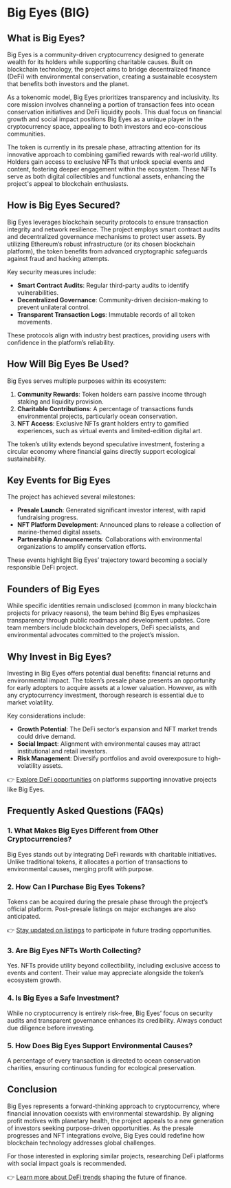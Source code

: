 # Big Eyes (BIG)  

## What is Big Eyes?  
Big Eyes is a community-driven cryptocurrency designed to generate wealth for its holders while supporting charitable causes. Built on blockchain technology, the project aims to bridge decentralized finance (DeFi) with environmental conservation, creating a sustainable ecosystem that benefits both investors and the planet.  

As a tokenomic model, Big Eyes prioritizes transparency and inclusivity. Its core mission involves channeling a portion of transaction fees into ocean conservation initiatives and DeFi liquidity pools. This dual focus on financial growth and social impact positions Big Eyes as a unique player in the cryptocurrency space, appealing to both investors and eco-conscious communities.  

The token is currently in its presale phase, attracting attention for its innovative approach to combining gamified rewards with real-world utility. Holders gain access to exclusive NFTs that unlock special events and content, fostering deeper engagement within the ecosystem. These NFTs serve as both digital collectibles and functional assets, enhancing the project's appeal to blockchain enthusiasts.  

## How is Big Eyes Secured?  
Big Eyes leverages blockchain security protocols to ensure transaction integrity and network resilience. The project employs smart contract audits and decentralized governance mechanisms to protect user assets. By utilizing Ethereum’s robust infrastructure (or its chosen blockchain platform), the token benefits from advanced cryptographic safeguards against fraud and hacking attempts.  

Key security measures include:  
- **Smart Contract Audits**: Regular third-party audits to identify vulnerabilities.  
- **Decentralized Governance**: Community-driven decision-making to prevent unilateral control.  
- **Transparent Transaction Logs**: Immutable records of all token movements.  

These protocols align with industry best practices, providing users with confidence in the platform’s reliability.  

## How Will Big Eyes Be Used?  
Big Eyes serves multiple purposes within its ecosystem:  
1. **Community Rewards**: Token holders earn passive income through staking and liquidity provision.  
2. **Charitable Contributions**: A percentage of transactions funds environmental projects, particularly ocean conservation.  
3. **NFT Access**: Exclusive NFTs grant holders entry to gamified experiences, such as virtual events and limited-edition digital art.  

The token’s utility extends beyond speculative investment, fostering a circular economy where financial gains directly support ecological sustainability.  

## Key Events for Big Eyes  
The project has achieved several milestones:  
- **Presale Launch**: Generated significant investor interest, with rapid fundraising progress.  
- **NFT Platform Development**: Announced plans to release a collection of marine-themed digital assets.  
- **Partnership Announcements**: Collaborations with environmental organizations to amplify conservation efforts.  

These events highlight Big Eyes’ trajectory toward becoming a socially responsible DeFi project.  

## Founders of Big Eyes  
While specific identities remain undisclosed (common in many blockchain projects for privacy reasons), the team behind Big Eyes emphasizes transparency through public roadmaps and development updates. Core team members include blockchain developers, DeFi specialists, and environmental advocates committed to the project’s mission.  

## Why Invest in Big Eyes?  
Investing in Big Eyes offers potential dual benefits: financial returns and environmental impact. The token’s presale phase presents an opportunity for early adopters to acquire assets at a lower valuation. However, as with any cryptocurrency investment, thorough research is essential due to market volatility.  

Key considerations include:  
- **Growth Potential**: The DeFi sector’s expansion and NFT market trends could drive demand.  
- **Social Impact**: Alignment with environmental causes may attract institutional and retail investors.  
- **Risk Management**: Diversify portfolios and avoid overexposure to high-volatility assets.  

👉 [Explore DeFi opportunities](https://bit.ly/okx-bonus) on platforms supporting innovative projects like Big Eyes.  

## Frequently Asked Questions (FAQs)  

### 1. What Makes Big Eyes Different from Other Cryptocurrencies?  
Big Eyes stands out by integrating DeFi rewards with charitable initiatives. Unlike traditional tokens, it allocates a portion of transactions to environmental causes, merging profit with purpose.  

### 2. How Can I Purchase Big Eyes Tokens?  
Tokens can be acquired during the presale phase through the project’s official platform. Post-presale listings on major exchanges are also anticipated.  

👉 [Stay updated on listings](https://bit.ly/okx-bonus) to participate in future trading opportunities.  

### 3. Are Big Eyes NFTs Worth Collecting?  
Yes. NFTs provide utility beyond collectibility, including exclusive access to events and content. Their value may appreciate alongside the token’s ecosystem growth.  

### 4. Is Big Eyes a Safe Investment?  
While no cryptocurrency is entirely risk-free, Big Eyes’ focus on security audits and transparent governance enhances its credibility. Always conduct due diligence before investing.  

### 5. How Does Big Eyes Support Environmental Causes?  
A percentage of every transaction is directed to ocean conservation charities, ensuring continuous funding for ecological preservation.  

## Conclusion  
Big Eyes represents a forward-thinking approach to cryptocurrency, where financial innovation coexists with environmental stewardship. By aligning profit motives with planetary health, the project appeals to a new generation of investors seeking purpose-driven opportunities. As the presale progresses and NFT integrations evolve, Big Eyes could redefine how blockchain technology addresses global challenges.  

For those interested in exploring similar projects, researching DeFi platforms with social impact goals is recommended.  

👉 [Learn more about DeFi trends](https://bit.ly/okx-bonus) shaping the future of finance.
